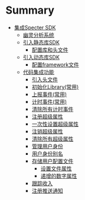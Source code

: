 # Summary

* [集成Specter SDK](README.md)
  * [幽灵分析系统](spectersystem/README.md)
  * [引入静态库SDK](addsdklibrary/staticlib/README.md)
    * [配置库和头文件](addsdklibrary/staticlib/staticlibrary.md)
  * [引入动态库SDK](addsdklibrary/framework/README.md)
    * [配置framework文件](addsdklibrary/framework/framework.md)
  * [代码集成功能](addcode/README.md)
    * [引入头文件](addcode/headfilelibrary/README.md)
    * [初始化Library\(常用\)](addcode/headfilelibrary/README.md)
    * [上报事件\(常用\)]()
    * [计时事件\(常用\)]()
    * [清除所有计时事件]()
    * [注册超级属性]()
    * [一次性设置超级属性]()
    * [注销超级属性]()
    * [清除所有超级属性]()
    * [管理用户身份]()
    * [用户身份别名]()
    * [存储用户配置文件]()
      * [设置文件属性]()
      * [递增的数字属性]()
    * [跟踪收入]()
    * [注册推送通知]()

